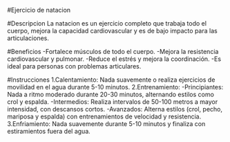 #Ejercicio de natacion

#Descripcion
La natacion es un ejercicio completo que trabaja todo el cuerpo, mejora la capacidad cardiovascular y es de bajo impacto para las articulaciones.

#Beneficios
-Fortalece músculos de todo el cuerpo.
-Mejora la resistencia cardiovascular y pulmonar.
-Reduce el estrés y mejora la coordinación.
-Es ideal para personas con problemas articulares.

#Instrucciones
1.Calentamiento: Nada suavemente o realiza ejercicios de movilidad en el agua durante 5-10 minutos.
2.Entrenamiento:
    -Principiantes: Nada a ritmo moderado durante 20-30 minutos, alternando estilos como crol y espalda.
    -Intermedios: Realiza intervalos de 50-100 metros a mayor intensidad, con descansos cortos.
    -Avanzados: Alterna estilos (crol, pecho, mariposa y espalda) con entrenamientos de velocidad y resistencia.
3.Enfriamiento: Nada suavemente durante 5-10 minutos y finaliza con estiramientos fuera del agua.